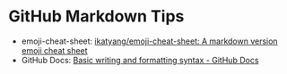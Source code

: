 # GitHub Markdown Tips

- emoji-cheat-sheet: [ikatyang/emoji-cheat-sheet: A markdown version emoji cheat sheet](https://github.com/ikatyang/emoji-cheat-sheet)
- GitHub Docs: [Basic writing and formatting syntax - GitHub Docs](https://docs.github.com/en/get-started/writing-on-github/getting-started-with-writing-and-formatting-on-github/basic-writing-and-formatting-syntax#styling-text)


